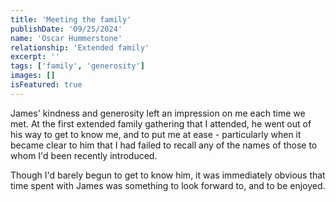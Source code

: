 ```yaml
---
title: 'Meeting the family'
publishDate: '09/25/2024'
name: 'Oscar Hummerstone'
relationship: 'Extended family'
excerpt: ''
tags: ['family', 'generosity']
images: []
isFeatured: true
---
```


James' kindness and generosity left an impression on me each time we met. At the first extended family gathering that I attended, he went out of his way to get to know me, and to put me at ease - particularly when it became clear to him that I had failed to recall any of the names of those to whom I'd been recently introduced.

Though I'd barely begun to get to know him, it was immediately obvious that time spent with James was something to look forward to, and to be enjoyed.